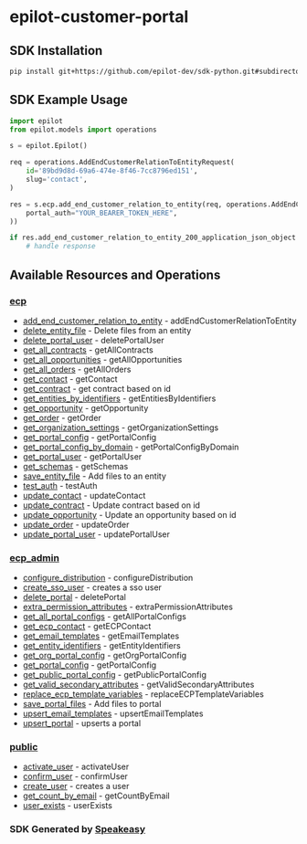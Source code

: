 # epilot-customer-portal

<!-- Start SDK Installation -->
## SDK Installation

```bash
pip install git+https://github.com/epilot-dev/sdk-python.git#subdirectory=customer_portal
```
<!-- End SDK Installation -->

## SDK Example Usage
<!-- Start SDK Example Usage -->
```python
import epilot
from epilot.models import operations

s = epilot.Epilot()

req = operations.AddEndCustomerRelationToEntityRequest(
    id='89bd9d8d-69a6-474e-8f46-7cc8796ed151',
    slug='contact',
)

res = s.ecp.add_end_customer_relation_to_entity(req, operations.AddEndCustomerRelationToEntitySecurity(
    portal_auth="YOUR_BEARER_TOKEN_HERE",
))

if res.add_end_customer_relation_to_entity_200_application_json_object is not None:
    # handle response
```
<!-- End SDK Example Usage -->

<!-- Start SDK Available Operations -->
## Available Resources and Operations


### [ecp](docs/ecp/README.md)

* [add_end_customer_relation_to_entity](docs/ecp/README.md#add_end_customer_relation_to_entity) - addEndCustomerRelationToEntity
* [delete_entity_file](docs/ecp/README.md#delete_entity_file) - Delete files from an entity
* [delete_portal_user](docs/ecp/README.md#delete_portal_user) - deletePortalUser
* [get_all_contracts](docs/ecp/README.md#get_all_contracts) - getAllContracts
* [get_all_opportunities](docs/ecp/README.md#get_all_opportunities) - getAllOpportunities
* [get_all_orders](docs/ecp/README.md#get_all_orders) - getAllOrders
* [get_contact](docs/ecp/README.md#get_contact) - getContact
* [get_contract](docs/ecp/README.md#get_contract) - get contract based on id
* [get_entities_by_identifiers](docs/ecp/README.md#get_entities_by_identifiers) - getEntitiesByIdentifiers
* [get_opportunity](docs/ecp/README.md#get_opportunity) - getOpportunity
* [get_order](docs/ecp/README.md#get_order) - getOrder
* [get_organization_settings](docs/ecp/README.md#get_organization_settings) - getOrganizationSettings
* [get_portal_config](docs/ecp/README.md#get_portal_config) - getPortalConfig
* [get_portal_config_by_domain](docs/ecp/README.md#get_portal_config_by_domain) - getPortalConfigByDomain
* [get_portal_user](docs/ecp/README.md#get_portal_user) - getPortalUser
* [get_schemas](docs/ecp/README.md#get_schemas) - getSchemas
* [save_entity_file](docs/ecp/README.md#save_entity_file) - Add files to an entity
* [test_auth](docs/ecp/README.md#test_auth) - testAuth
* [update_contact](docs/ecp/README.md#update_contact) - updateContact
* [update_contract](docs/ecp/README.md#update_contract) - Update contract based on id
* [update_opportunity](docs/ecp/README.md#update_opportunity) - Update an opportunity based on id
* [update_order](docs/ecp/README.md#update_order) - updateOrder
* [update_portal_user](docs/ecp/README.md#update_portal_user) - updatePortalUser

### [ecp_admin](docs/ecpadmin/README.md)

* [configure_distribution](docs/ecpadmin/README.md#configure_distribution) - configureDistribution
* [create_sso_user](docs/ecpadmin/README.md#create_sso_user) - creates a sso user
* [delete_portal](docs/ecpadmin/README.md#delete_portal) - deletePortal
* [extra_permission_attributes](docs/ecpadmin/README.md#extra_permission_attributes) - extraPermissionAttributes
* [get_all_portal_configs](docs/ecpadmin/README.md#get_all_portal_configs) - getAllPortalConfigs
* [get_ecp_contact](docs/ecpadmin/README.md#get_ecp_contact) - getECPContact
* [get_email_templates](docs/ecpadmin/README.md#get_email_templates) - getEmailTemplates
* [get_entity_identifiers](docs/ecpadmin/README.md#get_entity_identifiers) - getEntityIdentifiers
* [get_org_portal_config](docs/ecpadmin/README.md#get_org_portal_config) - getOrgPortalConfig
* [get_portal_config](docs/ecpadmin/README.md#get_portal_config) - getPortalConfig
* [get_public_portal_config](docs/ecpadmin/README.md#get_public_portal_config) - getPublicPortalConfig
* [get_valid_secondary_attributes](docs/ecpadmin/README.md#get_valid_secondary_attributes) - getValidSecondaryAttributes
* [replace_ecp_template_variables](docs/ecpadmin/README.md#replace_ecp_template_variables) - replaceECPTemplateVariables
* [save_portal_files](docs/ecpadmin/README.md#save_portal_files) - Add files to portal
* [upsert_email_templates](docs/ecpadmin/README.md#upsert_email_templates) - upsertEmailTemplates
* [upsert_portal](docs/ecpadmin/README.md#upsert_portal) - upserts a portal

### [public](docs/public/README.md)

* [activate_user](docs/public/README.md#activate_user) - activateUser
* [confirm_user](docs/public/README.md#confirm_user) - confirmUser
* [create_user](docs/public/README.md#create_user) - creates a user
* [get_count_by_email](docs/public/README.md#get_count_by_email) - getCountByEmail
* [user_exists](docs/public/README.md#user_exists) - userExists
<!-- End SDK Available Operations -->

### SDK Generated by [Speakeasy](https://docs.speakeasyapi.dev/docs/using-speakeasy/client-sdks)
